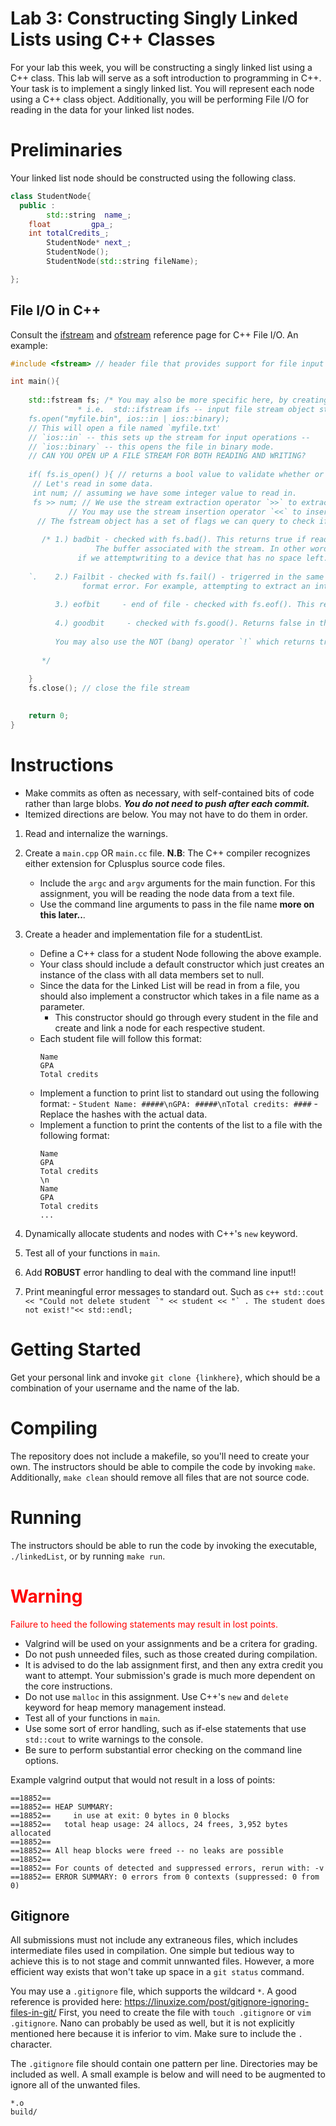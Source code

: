 # Lab 3: Constructing Singly Linked Lists using C++ Classes
For your lab this week, you will be constructing a singly linked list using a C++ class. This lab will serve as a soft introduction to programming in C++. Your task is to implement a singly linked list. You will represent each node using a C++ class object. Additionally,  you will be performing File I/O for reading in the data for your linked list nodes.


# Preliminaries 
Your linked list node should be constructed using the following class.
```c++
class StudentNode{
  public : 
        std::string  name_;
	float         gpa_;
	int totalCredits_;
        StudentNode* next_;
        StudentNode();
        StudentNode(std::string fileName);

};

```

## File I/O in C++
Consult the <a href="https://www.cplusplus.com/reference/fstream/ifstream/">ifstream</a> and  <a href="https://www.cplusplus.com/reference/fstream/ofstream/ofstream/">ofstream</a> reference page for C++ File I/O.
An example: 

```c++
#include <fstream> // header file that provides support for file input and output.

int main(){
	
	std::fstream fs; /* You may also be more specific here, by creating an input or output file stream
			   * i.e.  std::ifstream ifs -- input file stream object std::ofstream ofs -- output file stream object
	fs.open("myfile.bin", ios::in | ios::binary); 
	// This will open a file named `myfile.txt' 
	// `ios::in` -- this sets up the stream for input operations -- 
	// `ios::binary` -- this opens the file in binary mode.
	// CAN YOU OPEN UP A FILE STREAM FOR BOTH READING AND WRITING?
	
	if( fs.is_open() ){ // returns a bool value to validate whether or not the stream object is associated with an open file.
	 // Let's read in some data.
	 int num; // assuming we have some integer value to read in.
	 fs >> num; // We use the stream extraction operator `>>` to extract data from the stream.
	 	     // You may use the stream insertion operator `<<` to insert data into an ofstream object.
	  // The fstream object has a set of flags we can query to check if read-write operations were succesful.
	 
	   /* 1.) badbit - checked with fs.bad(). This returns true if reading or writing operations fail. The failure here is with regards to
	      		   The buffer associated with the stream. In other words, if we try to write to a file that is not open for writing or 
			   if we attemptwriting to a device that has no space left.
	       
	`.    2.) Failbit - checked with fs.fail() - trigerred in the same cases as  fs.bad(). However, it's also set to true when there is a
			    format error. For example, attempting to extract an integer from the stream into an alphabetical character.
			    
	      3.) eofbit     - end of file - checked with fs.eof(). This returns true if a file open for reading has reached the end of the file.
	      
	      4.) goodbit     - checked with fs.good(). Returns false in the same cases where all others return true. 
	      
	      You may also use the NOT (bang) operator `!` which returns true if either failbit or badbit is set to true.
	
	   */
	
	}
	fs.close(); // close the file stream
	

	return 0;
}

```

# Instructions 
- Make commits as often as necessary, with self-contained bits of code rather than large blobs. ***You do not need to push after each commit.***
- Itemized directions are below. You may not have to do them in order.

1. Read and internalize the warnings.
2. Create a `main.cpp` OR `main.cc` file. **N.B**: The C++ compiler recognizes either extension for Cplusplus source code files.
	- Include the `argc` and `argv` arguments for the main function. For this assignment, you will be reading the node data from a text file.
	- Use the command line arguments to pass in the file name **more on this later..**.  
3. Create a header and implementation file for a studentList. 
	- Define a C++ class for a student Node following the above example.
	- Your class should include a default constructor which just creates an instance of the class with all data members set to null.
	- Since the data for the Linked List will be read in from a file, you should also implement a constructor which takes in a file name as a parameter. 
		- This constructor should go through every student in the file and create and link a node for each respective student.
	- Each student file will follow this format:
		``` 
		Name
		GPA
		Total credits
		```
	- Implement a function to print list to standard out using the following format:
			- ```Student Name: #####\nGPA: #####\nTotal credits: ####```
				- Replace the hashes with the actual data. 
	- Implement a function to print the contents of the list to a file with the following format:
		``` 		
		Name
		GPA
		Total credits
		\n
		Name
		GPA
		Total credits
		...
		```	
		
4. Dynamically allocate students and nodes with C++'s `new` keyword.
6. Test all of your functions in `main`.
7. Add **ROBUST** error handling to deal with the command line input!!
9. Print meaningful error messages to standard out. Such as ```c++ std::cout << "Could not delete student `" << student << "` . The student does not exist!"<< std::endl; ```
	
# Getting Started
Get your personal link and invoke `git clone {linkhere}`, which should be a combination of your username and the name of the lab.

# Compiling
The repository does not include a makefile, so you'll need to create your own. The instructors should be able to compile the code by invoking `make`. Additionally, `make clean` should remove all files that are not source code.


# Running
The instructors should be able to run the code by invoking the executable, `./linkedList`, or by running `make run`.

# <span style="color:red">Warning</span>
<span style="color:red">Failure to heed the following statements may result in lost points.</span>
- Valgrind will be used on your assignments and be a critera for grading.
- Do not push unneeded files, such as those created during compilation.
- It is advised to do the lab assignment first, and then any extra credit you want to attempt. Your submission's grade is much more dependent on the core instructions. 
- Do not use `malloc` in this assignment. Use C++'s `new` and `delete` keyword for heap memory management instead.
- Test all of your functions in `main`.
- Use some sort of error handling, such as if-else statements that use `std::cout` to write warnings to the console.
- Be sure to perform substantial error checking on the command line options.

Example valgrind output that would not result in a loss of points:
```
==18852== 
==18852== HEAP SUMMARY:
==18852==     in use at exit: 0 bytes in 0 blocks
==18852==   total heap usage: 24 allocs, 24 frees, 3,952 bytes allocated
==18852== 
==18852== All heap blocks were freed -- no leaks are possible
==18852== 
==18852== For counts of detected and suppressed errors, rerun with: -v
==18852== ERROR SUMMARY: 0 errors from 0 contexts (suppressed: 0 from 0)
```

## Gitignore
All submissions must not include any extraneous files, which includes intermediate files used in compilation. One simple but tedious way to achieve this is to not stage and commit unnwanted files. However, a more efficient way exists that won't take up space in a `git status` command.

You may use a `.gitignore` file, which supports the wildcard `*`. A good reference is provided here: https://linuxize.com/post/gitignore-ignoring-files-in-git/ 
First, you need to create the file with `touch .gitignore` or `vim .gitignore`. Nano can probably be used as well, but it is not explicitly mentioned here because it is inferior to vim. Make sure to include the `.` character.

The `.gitignore` file should contain one pattern per line. Directories may be included as well. A small example is below and will need to be augmented to ignore all of the unwanted files.
```
*.o
build/
```

